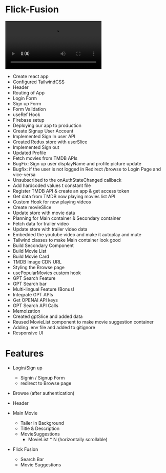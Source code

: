 # Flick-Fusion

![Project Demo](video/Youtube_Project_Demo.mp4)

- Create react app
- Configured TailwindCSS
- Header
- Routing of App
- Login Form
- Sign up Form
- Form Validation
- useRef Hook
- Firebase setup
- Deploying our app to production
- Create Signup User Account
- Implemented Sign In user API
- Created Redux store with userSlice
- Implemented Sign out
- Updated Profile
- Fetch movies from TMDB APIs
- BugFix: Sign up user displayName and profile picture update
- Bugfix: if the user is not logged in Redirect /browse to Login Page and vice-versa
- Unsubscribed to the onAuthStateChanged callback
- Add hardcoded values t constant file
- Register TMDB API & create an app & get access token
- Get data from TMDB now playing movies list API
- Custom Hook for now playing videos
- Create movieSlice
- Update store with movie data
- Planning for Main container & Secondary container
- Fetch data for trailer video
- Update store with trailer video data
- Embedded the youtube video and make it autoplay and mute
- Tailwind classes to make Main container look good
- Build Secondary Component
- Build Movie List
- Build Movie Card
- TMDB Image CDN URL
- Styling the Browse page
- usePopularMovies custom hook
- GPT Search Feature
- GPT Search bar
- Multi-lingual Feature (Bonus)
- Integrate GPT APIs
- Get OPENAI API keys
- GPT Search API Calls
- Memoization
- Created gptSlice and added data
- Reused MovieList component to make movie suggestion container
- Adding .env file and added to gitignore
- Responsive UI

# Features

- Login/Sign up

  - Signin / Signup Form
  - redirect to Browse page

- Browse (after authentication)
- Header
- Main Movie

  - Tailer in Background
  - Title & Description
  - MovieSuggestions
    - MovieList \* N (horizontally scrollable)

- Flick Fusion
  - Search Bar
  - Movie Suggestions
